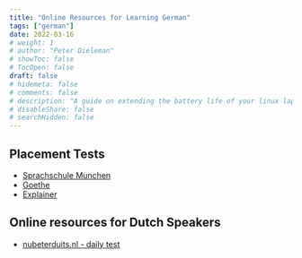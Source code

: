 ```yaml
---
title: "Online Resources for Learning German"
tags: ["german"]
date: 2022-03-16
# weight: 1
# author: "Peter Dieleman"
# showToc: false
# TocOpen: false
draft: false
# hidemeta: false
# comments: false
# description: "A guide on extending the battery life of your linux laptop"
# disableShare: false
# searchHidden: false
---
```


## Placement Tests

- [Sprachschule Munchen](https://www.sprachschule-aktiv-muenchen.de/en/german-test-online/#1554708058776-ddf113ee-617b)
- [Goethe](https://www.goethe.de/en/spr/kup/tsd.html)
- [Explainer](https://jaroslavplotnikov.com/test-german/)

## Online resources for Dutch Speakers

- [nubeterduits.nl - daily test](https://www.nubeterduits.nl/website/index.php?pag=2)
